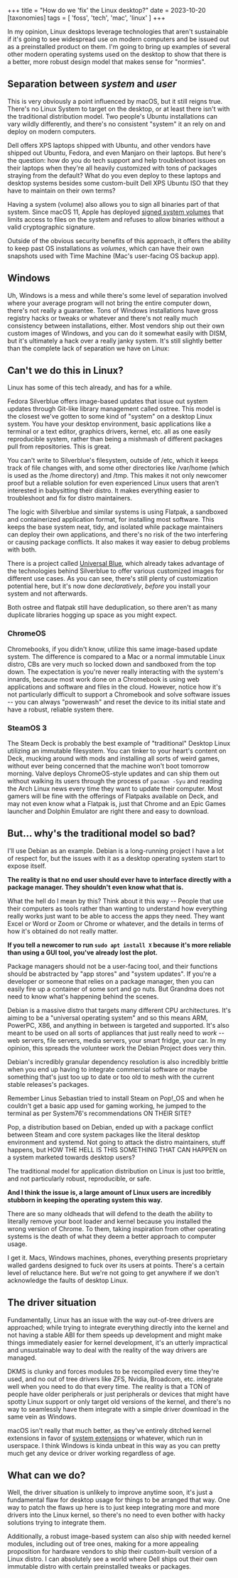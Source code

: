 +++
title = "How do we 'fix' the Linux desktop?"
date = 2023-10-20
[taxonomies]
tags = [ 'foss', 'tech', 'mac', 'linux' ]
+++

In my opinion, Linux desktops leverage technologies that aren't sustainable if it's going to see widespread use on modern computers and be issued out as a preinstalled product on them. I'm going to bring up examples of several other modern operating systems used on the desktop to show that there is a better, more robust design model that makes sense for "normies".


## Separation between *system* and *user*

This is very obviously a point influenced by macOS, but it still reigns true. There's no Linux System to target on the desktop, or at least there isn't with the traditional distribution model. Two people's Ubuntu installations can vary wildly differently, and there's no consistent "system" it an rely on and deploy on modern computers. 

Dell offers XPS laptops shipped with Ubuntu, and other vendors have shipped out Ubuntu, Fedora, and even Manjaro on their laptops. But here's the question: how do you do tech support and help troubleshoot issues on their laptops when they're all heavily customized with tons of packages straying from the default? What do you even deploy to these laptops and desktop systems besides some custom-built Dell XPS Ubuntu ISO that they have to maintain on their own terms?

Having a system (volume) also allows you to sign all binaries part of that system. Since macOS 11, Apple has deployed [signed system volumes](https://support.apple.com/guide/mac-help/what-is-a-signed-system-volume-mchl0f9af76f/mac) that limits access to files on the system and refuses to allow binaries without a valid cryptographic signature. 

Outside of the obvious security benefits of this approach, it offers the ability to keep past OS installations as *volumes*, which can have their own snapshots used with Time Machine (Mac's user-facing OS backup app).

## Windows

Uh, Windows is a mess and while there's some level of separation involved where your average program will not bring the entire computer down, there's not really a guarantee. Tons of Windows installations have gross registry hacks or tweaks or whatever and there's not really much consistency between installations, either. Most vendors ship out their own custom images of Windows, and you can do it somewhat easily with DISM, but it's ultimately a hack over a really janky system. It's still slightly better than the complete lack of separation we have on Linux:

## Can't we do this in Linux?

Linux has some of this tech already, and has for a while. 

Fedora Silverblue offers image-based updates that issue out system updates through Git-like library management called ostree. This model is the closest we've gotten to some kind of "system" on a desktop Linux system. You have your desktop environment, basic applications like a terminal or a text editor, graphics drivers, kernel, etc. all as one easily reproducible system, rather than being a mishmash of different packages pull from repositories. This is great. 

You can't write to Silverblue's filesystem, outside of /etc, which it keeps track of file changes with, and some other directories like /var/home (which is used as the /home directory) and /tmp. This makes it not only newcomer proof but a reliable solution for even experienced Linux users that aren't interested in babysitting their distro. It makes everything easier to troubleshoot and fix for distro maintainers.

The logic with Silverblue and similar systems is using Flatpak, a sandboxed and containerized application format, for installing most software. This keeps the base system neat, tidy, and isolated while package maintainers can deploy their own applications, and there's no risk of the two interfering or causing package conflicts. It also makes it way easier to debug problems with both.

There is a project called [Universal Blue](https://universal-blue.org/), which already takes advantage of the technologies behind Silverblue to offer various customized images for different use cases. As you can see, there's still plenty of customization potential here, but it's now done *declaratively*, *before* you install your system and not afterwards. 

Both ostree and flatpak still have deduplication, so there aren't as many duplicate libraries hogging up space as you might expect. 

### ChromeOS

Chromebooks, if you didn't know, utilize this same image-based update system. The difference is compared to a Mac or a normal immutable Linux distro, CBs are very much so locked down and sandboxed from the top down. The expectation is you're never really interacting with the system's innards, because most work done on a Chromebook is using web applications and software and files in the cloud. However, notice how it's not particularly difficult to support a Chromebook and solve software issues -- you can always "powerwash" and reset the device to its initial state and have a robust, reliable system there.

### SteamOS 3

The Steam Deck is probably the best example of "traditional" Desktop Linux utilizing an immutable filesystem. You can tinker to your heart's content on Deck, mucking around with mods and installing all sorts of weird games, without ever being concerned that the machine won't boot tomorrow morning. Valve deploys ChromeOS-style updates and can ship them out without walking its users through the process of `pacman -Syu` and reading the Arch Linux news every time they want to update their computer. Most gamers will be fine with the offerings of Flatpaks available on Deck, and may not even know what a Flatpak is, just that Chrome and an Epic Games launcher and Dolphin Emulator are right there and easy to download.

## But... why's the traditional model so bad?

I'll use Debian as an example. Debian is a long-running project I have a lot of respect for, but the issues with it as a desktop operating system start to expose itself.

**The reality is that no end user should ever have to interface directly with a package manager. They shouldn't even know what that is.**

What the hell do I mean by this? Think about it this way -- People that use their computers as tools rather than wanting to understand how everything really works just want to be able to access the apps they need. They want Excel or Word or Zoom or Chrome or whatever, and the details in terms of how it's obtained do not really matter.

**If you tell a newcomer to run `sudo apt install X` because it's more reliable than using a GUI tool, you've already lost the plot.**

Package managers should not be a user-facing tool, and their functions should be abstracted by "app stores" and "system updates". If you're a developer or someone that relies on a package manager, then you can easily fire up a container of some sort and go nuts. But Grandma does not need to know what's happening behind the scenes.

Debian is a massive distro that targets many different CPU architectures. It's aiming to be a "universal operating system" and so this means ARM, PowerPC, X86, and anything in between is targeted and supported. It's also meant to be used on all sorts of appliances that just really need to *work* -- web servers, file servers, media servers, your smart fridge, your car. In my opinion, this spreads the volunteer work the Debian Project does very thin.

Debian's incredibly granular dependency resolution is also incredibly brittle when you end up having to integrate commercial software or maybe something that's just too up to date or too old to mesh with the current stable releases's packages. 

Remember Linus Sebastian tried to install Steam on Pop!\_OS and when he couldn't get a basic app used for gaming working, he jumped to the terminal as per System76's recommendations ON THEIR SITE?

Pop, a distribution based on Debian, ended up with a package conflict between Steam and core system packages like the literal desktop environment and systemd. Not going to attack the distro maintainers, stuff happens, but HOW THE HELL IS THIS SOMETHING THAT CAN HAPPEN on a system marketed towards desktop users?

The traditional model for application distribution on Linux is just too brittle, and not particularly robust, reproducible, or safe. 

**And I think the issue is, a large amount of Linux users are incredibly stubborn in keeping the operating system this way.**

There are so many oldheads that will defend to the death the ability to literally remove your boot loader and kernel because you installed the wrong version of Chrome. To them, taking inspiration from other operating systems is the death of what they deem a better approach to computer usage.

I get it. Macs, Windows machines, phones, everything presents proprietary walled gardens designed to fuck over its users at points. There's a certain level of reluctance here. But we're not going to get anywhere if we don't acknowledge the faults of desktop Linux.

## The driver situation

Fundamentally, Linux has an issue with the way out-of-tree drivers are approached; while trying to integrate everything directly into the kernel and not having a stable ABI for them speeds up development and might make things immediately easier for kernel development, it's an utterly impractical and unsustainable way to deal with the reality of the way drivers are managed. 

DKMS is clunky and forces modules to be recompiled every time they're used, and no out of tree drivers like ZFS, Nvidia, Broadcom, etc. integrate well when you need to do that every time. The reality is that a TON of people have older peripherals or just peripherals or devices that might have spotty Linux support or only target old versions of the kernel, and there's no way to seamlessly have them integrate with a simple driver download in the same vein as Windows.

macOS isn't really that much better, as they've entirely ditched kernel extensions in favor of [system extensions](https://support.apple.com/guide/deployment/system-and-kernel-extensions-in-macos-depa5fb8376f/web) or whatever, which run in userspace. I think Windows is kinda unbeat in this way as you can pretty much get any device or driver working regardless of age. 

## What can we do?

Well, the driver situation is unlikely to improve anytime soon, it's just a fundamental flaw for desktop usage for things to be arranged that way. One way to patch the flaws up here is to just keep integrating more and more drivers into the Linux kernel, so there's no need to even bother with hacky solutions trying to integrate them. 

Additionally, a robust image-based system can also ship with needed kernel modules, including out of tree ones, making for a more appealing proposition for hardware vendors to ship their custom-built version of a Linux distro. I can absolutely see a world where Dell ships out their own immutable distro with certain preinstalled tweaks or packages.

